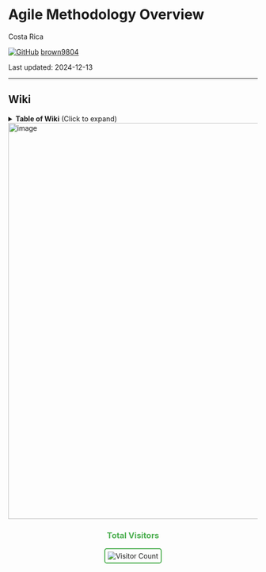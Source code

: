 # Agile Methodology Overview 

Costa Rica

[![GitHub](https://img.shields.io/badge/--181717?logo=github&logoColor=ffffff)](https://github.com/)
[brown9804](https://github.com/brown9804)

Last updated: 2024-12-13

----------

## Wiki  

<details>
<summary><b>Table of Wiki</b> (Click to expand)</summary>

- [The Basics](https://www.linkedin.com/learning/scrum-the-basics/practicing-scrum-in-your-work-environment?u=2095204)
- [Agile Methodology](https://medium.com/@abeythilakeudara3/agile-methodology-106270809c99)
- [Agile Product Owner Role: Foundations](https://www.linkedin.com/learning/agile-product-owner-role-foundations/welcome?u=2095204)
- [Scrum: Advanced](https://www.linkedin.com/learning/scrum-advanced/move-your-scrum-team-into-high-gear?u=2095204)
- [Learning Jira Software](https://www.linkedin.com/learning/scrum-advanced/move-your-scrum-team-into-high-gear?u=2095204)

</details>

<img width="800" alt="image" src="https://miro.medium.com/v2/resize:fit:1400/format:webp/1*GtEtKSrRQtLhx_gffxFhSA.png">

<div align="center">
  <h3 style="color: #4CAF50;">Total Visitors</h3>
  <img src="https://profile-counter.glitch.me/brown9804/count.svg" alt="Visitor Count" style="border: 2px solid #4CAF50; border-radius: 5px; padding: 5px;"/>
</div>
